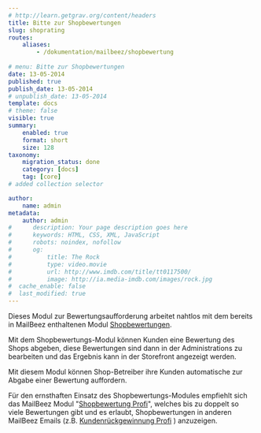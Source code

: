 ```yaml
---
# http://learn.getgrav.org/content/headers
title: Bitte zur Shopbewertungen
slug: shoprating
routes:
    aliases: 
        - /dokumentation/mailbeez/shopbewertung
    
# menu: Bitte zur Shopbewertungen
date: 13-05-2014
published: true
publish_date: 13-05-2014
# unpublish_date: 13-05-2014
template: docs
# theme: false
visible: true
summary:
    enabled: true
    format: short
    size: 128
taxonomy:
    migration_status: done
    category: [docs]
    tag: [core]
# added collection selector

author:
    name: admin
metadata:
    author: admin
#      description: Your page description goes here
#      keywords: HTML, CSS, XML, JavaScript
#      robots: noindex, nofollow
#      og:
#          title: The Rock
#          type: video.movie
#          url: http://www.imdb.com/title/tt0117500/
#          image: http://ia.media-imdb.com/images/rock.jpg
#  cache_enable: false
#  last_modified: true
---
```


Dieses Modul zur Bewertungsaufforderung arbeitet nahtlos mit dem bereits in MailBeez enthaltenen Modul [Shopbewertungen](/dokumentation/configbeez/config_shopvoting/).

Mit dem Shopbewertungs-Modul können Kunden eine Bewertung des Shops abgeben, diese Bewertungen sind dann in der Administrations zu bearbeiten und das Ergebnis kann in der Storefront angezeigt werden.

Mit diesem Modul können Shop-Betreiber ihre Kunden automatische zur Abgabe einer Bewertung auffordern.

Für den ernsthaften Einsatz des Shopbewertungs-Modules empfiehlt sich das MailBeez Modul "[Shopbewertung Profi](/dokumentation/mailbeez/shoprating_advanced/ "Shopbewertung Profi")", welches bis zu doppelt so viele Bewertungen gibt und es erlaubt, Shopbewertungen in anderen MailBeez Emails (z.B. [Kundenrückgewinnung Profi](/dokumentation/mailbeez/winback_advanced/) ) anzuzeigen.